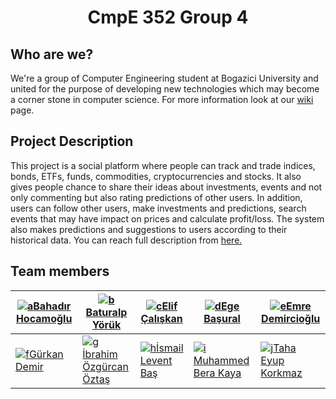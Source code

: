 #  <div align="center">CmpE 352 Group 4 </div>


## Who are we?

We're a group of Computer Engineering student at Bogazici University and united for the purpose of developing new technologies which may become a corner stone in computer science. For more information look at our [wiki](../../wiki) page.

## Project Description

This project is a social platform where people can track and trade indices, bonds, ETFs, funds, commodities, cryptocurrencies and stocks. It also gives people chance to share their ideas about investments, events and not only commenting but also rating predictions of other users. In addition, users can follow other users, make investments and predictions, search events that may have impact on prices and calculate profit/loss. The system also makes predictions and suggestions to users according to their historical data. You can reach full description from [here.](https://github.com/bounswe/bounswe2019group4/blob/master/wiki-assets/project-description-Spring20182019_TradersPlatform.pdf)

## Team  members
[![a](https://avatars1.githubusercontent.com/u/11016390?s=400&v=4)][Bahadır Hocamoğlu][Bahadır Hocamoğlu]|[![b](https://avatars1.githubusercontent.com/u/32465575?s=400&v=4)][Baturalp Yörük][Baturalp Yörük]|[![c](https://avatars0.githubusercontent.com/u/42263185?s=400&v=4)][Elif Çalışkan][Elif Çalışkan]|[![d](https://avatars2.githubusercontent.com/u/32391743?s=400&v=4)][Ege Başural][Ege Başural]|[![e](https://avatars2.githubusercontent.com/u/44063570?s=400&v=4)][Emre Demircioğlu][Emre Demircioğlu]
-- | - | - | - | -
[![f](https://avatars1.githubusercontent.com/u/36932896?s=400&v=4)][Gürkan Demir][Gürkan Demir]|[![g](https://avatars3.githubusercontent.com/u/38817347?s=400&v=4)][İbrahim Özgürcan Öztaş][İbrahim Özgürcan Öztaş]|[![h](https://avatars0.githubusercontent.com/u/17166724?s=400&v=4)][İsmail Levent Baş][İsmail Levent Baş]|[![i](https://avatars0.githubusercontent.com/u/32485096?s=400&v=4)][Muhammed Bera Kaya][Muhammed Bera Kaya]|[![j](https://avatars1.githubusercontent.com/u/33196763?s=400&v=4)][Taha Eyup Korkmaz][Taha Eyup Korkmaz]



[Bahadır Hocamoğlu]: ../../wiki/Bahadır-Hocamoğlu
[Baturalp Yörük]: ../../wiki/Baturalp-Yörük
[Elif Çalışkan]: ../../wiki/Elif-Çalışkan
[Ege Başural]: ../../wiki/Ege-Başural
[Emre Demircioğlu]: ../../wiki/Emre-Demircioğlu
[Gürkan Demir]: ../../wiki/Gürkan-Demir
[İbrahim Özgürcan Öztaş]: ../../wiki/İbrahim-Özgürcan-Öztaş
[İsmail Levent Baş]: ../../wiki/İsmail-Levent-Baş
[Muhammed Bera Kaya]: ../../wiki/Muhammed-Bera-Kaya
[Taha Eyup Korkmaz]: ../../wiki/Taha-Korkmaz
